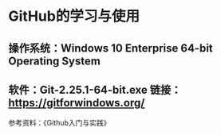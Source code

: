 GitHub的学习与使用
==
操作系统：Windows 10 Enterprise 64-bit Operating System
--
软件：Git-2.25.1-64-bit.exe 链接：https://gitforwindows.org/
--
参考资料：《Github入门与实践》
